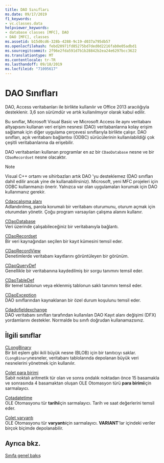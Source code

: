 ```yaml
---
title: DAO Sınıfları
ms.date: 09/17/2019
f1_keywords:
- vc.classes.data
helpviewer_keywords:
- database classes [MFC], DAO
- DAO [MFC], classes
ms.assetid: b15d0cd6-328b-4288-9c19-d037a795db57
ms.openlocfilehash: febd20971fd85275bd7ded0d2216fab0e05adbd1
ms.sourcegitcommit: 2f96e2fda591d7b1b28842b2ea24e6297bcc3622
ms.translationtype: MT
ms.contentlocale: tr-TR
ms.lasthandoff: 09/18/2019
ms.locfileid: "71095617"
---
```

# <a name="dao-classes"></a>DAO Sınıfları

DAO, Access veritabanları ile birlikte kullanılır ve Office 2013 aracılığıyla desteklenir. 3,6 son sürümdür ve artık kullanılmıyor olarak kabul edilir.

Bu sınıflar, Microsoft Visual Basic ve Microsoft Access ile aynı veritabanı altyapısını kullanan veri erişim nesnesi (DAO) veritabanlarına kolay erişim sağlamak için diğer uygulama çerçevesi sınıflarıyla birlikte çalışır. DAO sınıfları, açık veritabanı bağlantısı (ODBC) sürücülerinin kullanılabildiği çok çeşitli veritabanlarına da erişebilir.

DAO veritabanları kullanan programlar en az bir `CDaoDatabase` nesne ve bir `CDaoRecordset` nesne olacaktır.

> [!NOTE]
>  Visual C++ ortamı ve sihirbazları artık DAO 'yu desteklemez (DAO sınıfları dahil edilir ancak yine de kullanabilirsiniz). Microsoft, yeni MFC projeleri için ODBC kullanmanızı önerir. Yalnızca var olan uygulamaları korumak için DAO kullanmanız gerekir.

[Cdaoçalışma alanı](../mfc/reference/cdaoworkspace-class.md)<br/>
Adlandırılmış, parola korumalı bir veritabanı oturumunu, oturum açmak için oturumdan yönetir. Çoğu program varsayılan çalışma alanını kullanır.

[CDaoDatabase](../mfc/reference/cdaodatabase-class.md)<br/>
Veri üzerinde çalışabileceğiniz bir veritabanıyla bağlantı.

[CDaoRecordset](../mfc/reference/cdaorecordset-class.md)<br/>
Bir veri kaynağından seçilen bir kayıt kümesini temsil eder.

[CDaoRecordView](../mfc/reference/cdaorecordview-class.md)<br/>
Denetimlerde veritabanı kayıtlarını görüntüleyen bir görünüm.

[CDaoQueryDef](../mfc/reference/cdaoquerydef-class.md)<br/>
Genellikle bir veritabanına kaydedilmiş bir sorgu tanımını temsil eder.

[CDaoTableDef](../mfc/reference/cdaotabledef-class.md)<br/>
Bir temel tablonun veya eklenmiş tablonun saklı tanımını temsil eder.

[CDaoException](../mfc/reference/cdaoexception-class.md)<br/>
DAO sınıflarından kaynaklanan bir özel durum koşulunu temsil eder.

[Cdadofieldexchange](../mfc/reference/cdaofieldexchange-class.md)<br/>
DAO veritabanı sınıfları tarafından kullanılan DAO Kayıt alanı değişimi (DFX) yordamlarını destekler. Normalde bu sınıfı doğrudan kullanamazsınız.

## <a name="related-classes"></a>İlgili sınıflar

[CLongBinary](../mfc/reference/clongbinary-class.md)<br/>
Bir bit eşlem gibi ikili büyük nesne (BLOB) için bir tanıtıcıyı saklar. `CLongBinary`nesneler, veritabanı tablolarında depolanan büyük veri nesnelerini yönetmek için kullanılır.

[Colet para birimi](../mfc/reference/colecurrency-class.md)<br/>
Sabit noktalı aritmetik tür olan ve sonra ondalık noktadan önce 15 basamakla ve sonrasında 4 basamaktan oluşan OLE Otomasyon türü **para birimi**için sarmalayıcı.

[Cotadatetime](../atl-mfc-shared/reference/coledatetime-class.md)<br/>
OLE Otomasyonu tür **tarihi**için sarmalayıcı. Tarih ve saat değerlerini temsil eder.

[Colet varyantı](../mfc/reference/colevariant-class.md)<br/>
OLE Otomasyonu tür **varyantı**için sarmalayıcı. **VARIANT**'lar içindeki veriler birçok biçimde depolanabilir.

## <a name="see-also"></a>Ayrıca bkz.

[Sınıfa genel bakış](../mfc/class-library-overview.md)
